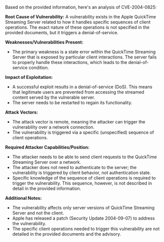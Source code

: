 Based on the provided information, here's an analysis of CVE-2004-0825:

**Root Cause of Vulnerability:**
A vulnerability exists in the Apple QuickTime Streaming Server related to how it handles specific sequences of client operations. The exact nature of these operations is not specified in the provided documents, but it triggers a denial-of-service.

**Weaknesses/Vulnerabilities Present:**
- The primary weakness is a state error within the QuickTime Streaming Server that is exposed by particular client interactions. The server fails to properly handle these interactions, which leads to the denial-of-service condition.

**Impact of Exploitation:**
- A successful exploit results in a denial-of-service (DoS). This means that legitimate users are prevented from accessing the streamed content served by the vulnerable server.
- The server needs to be restarted to regain its functionality.

**Attack Vectors:**
- The attack vector is remote, meaning the attacker can trigger the vulnerability over a network connection.
- The vulnerability is triggered via a specific (unspecified) sequence of client operations.

**Required Attacker Capabilities/Position:**
- The attacker needs to be able to send client requests to the QuickTime Streaming Server over a network.
- The attacker does not need to authenticate to the server; the vulnerability is triggered by client behavior, not authentication state.
- Specific knowledge of the sequence of client operations is required to trigger the vulnerability. This sequence, however, is not described in detail in the provided information.

**Additional Notes:**
- The vulnerability affects only server versions of QuickTime Streaming Server and not the client.
- Apple has released a patch (Security Update 2004-09-07) to address the vulnerability.
- The specific client operations needed to trigger this vulnerability are not detailed in the provided documents and the advisory.